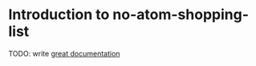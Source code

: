 # Introduction to no-atom-shopping-list

TODO: write [great documentation](http://jacobian.org/writing/what-to-write/)
